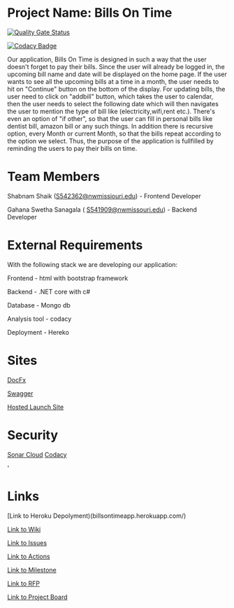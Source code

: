# Project Name:  Bills On Time

[![Quality Gate Status](https://sonarcloud.io/api/project_badges/measure?project=ShabnamShaikk_billsOnTime&metric=alert_status)](https://sonarcloud.io/summary/new_code?id=ShabnamShaikk_billsOnTime)


[![Codacy Badge](https://app.codacy.com/project/badge/Grade/bba298a1b2834699a3a74301fd7a80d9)](https://www.codacy.com/gh/ShabnamShaikk/billsOnTime/dashboard?utm_source=github.com&amp;utm_medium=referral&amp;utm_content=ShabnamShaikk/billsOnTime&amp;utm_campaign=Badge_Grade)

Our application, Bills On Time is designed in such a way that the user doesn't forget to pay their bills. Since the user will already be logged in, the upcoming bill name and date will be displayed on the home page. If the user wants to see all the upcoming bills at a time in a month, the user needs to hit on "Continue" button on the bottom of the display. For updating bills, the user need to click on "addbill" button, which takes the user to calendar, then the user needs to select the following date which will then navigates the user to mention the type of bill like (electricity,wifi,rent etc.). There's even an option of "if other", so that the user can fill in personal bills like dentist bill, amazon bill or any such things. In addition there is recursive option, every Month or current Month, so that the bills repeat according to the option we select. Thus, the purpose of the application is fullfilled by reminding the users to pay their bills on time.
# Team Members 
Shabnam Shaik (S542362@nwmissiouri.edu) - Frontend Developer 
 
Gahana Swetha Sanagala ( S541909@nwmissouri.edu) - Backend Developer 
# External Requirements 
With the following stack we are developing our application:

Frontend - html with bootstrap framework
 
Backend - .NET core with c#

Database - Mongo db

Analysis tool - codacy  

Deployment - Hereko 
# Sites
[DocFx](https://github.com/ShabnamShaikk/billsontime-doc)

[Swagger](https://github.com/ShabnamShaikk/swagger-billsontime)

[Hosted Launch Site](https://swetha34.github.io/bills-on-time-doc/)

# Security
[Sonar Cloud](https://sonarcloud.io/project/overview?id=ShabnamShaikk_billsOnTime)
[Codacy]()

'
#  Links
[Link to Heroku Depolyment)(billsontimeapp.herokuapp.com/)

[Link to Wiki](https://github.com/ShabnamShaikk/billsOnTime/wiki)

[Link to Issues](https://github.com/ShabnamShaikk/billsOnTime/issues)

[Link to Actions](https://github.com/ShabnamShaikk/billsOnTime/actions)

[Link to Milestone](https://github.com/ShabnamShaikk/billsOnTime/milestones)

[Link to RFP](https://github.com/ShabnamShaikk/billsOnTime/blob/main/rfp.md)

[Link to Project Board](https://github.com/ShabnamShaikk/billsOnTime/projects/1)
  
